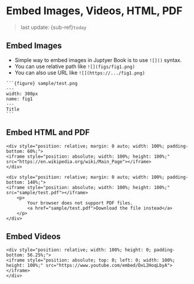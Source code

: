 Embed Images, Videos, HTML, PDF
===
> last update: {sub-ref}`today`
<div style="width: 790px;"></div>


## Embed Images

- Simple way to embed images in Juptyer Book is to use `![]()` syntax.
- You can use relative path like `![](figs/fig1.png)`
- You can also use URL like `![](https://.../fig1.png)`

````{example}
```{figure} sample/test.png
---
width: 300px
name: fig1
---
Title
```
````

## Embed HTML and PDF

```{example}
<div style="position: relative; margin: 0 auto; width: 100%; padding-bottom: 60%;">
<iframe style="position: absolute; width: 100%; height: 100%;" src="https://en.wikipedia.org/wiki/Main_Page"></iframe>
</div>
```

```{example}
<div style="position: relative; margin: 0 auto; width: 100%; padding-bottom: 140%;">
<iframe style="position: absolute; width: 100%; height: 100%;" src="sample/test.pdf"></iframe>
    <p>
        Your browser does not support PDF files.
        <a href="sample/test.pdf">Download the file instead</a>
    </p>
</div>
```

## Embed Videos

```{example}
<div style="position: relative; width: 100%; height: 0; padding-bottom: 56.25%;">
<iframe style="position: absolute; top: 0; left: 0; width: 100%; height: 100%;" src="https://www.youtube.com/embed/DxL2HoqLbyA"></iframe>
</div>
```